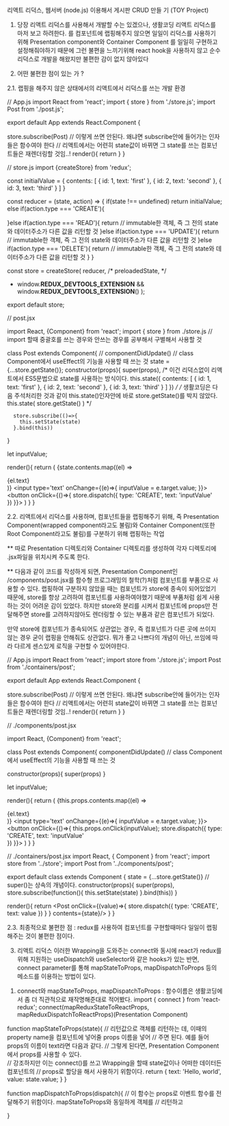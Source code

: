 리액트 리덕스, 웹서버 (node.js) 이용해서 게시판 CRUD 만들 기 (TOY Project)

1. 당장 리액트 리덕스를 사용해서 개발할 수는 있겠으나, 생활코딩 리액트 리덕스를 마저 보고 하려한다.
<Provider>를 <App> 컴포넌트에 랩핑해주지 않으면 일일이 리덕스를 사용하기 위해 Presentation component와 Container Component 를 일일히 구현하고 설정해줘야하기 때문에 그런 불편을 느끼기위해 react hook을 사용하지 않고 순수 리덕스로 개발을 해왔지만 불편한 감이 없지 않아있다


2. 어떤 불편한 점이 있는 가 ?

2.1. 랩핑을 해주지 않은 상태에서의 리액트에서 리덕스를 쓰는 개발 환경

// App.js
import React from 'react';
import { store } from './store.js';
import Post from './post.js';


export default App extends React.Component {

  store.subscribe(Post) // 이렇게 쓰면 안된다. 왜냐면 subscribe안에 들어가는 인자들은 함수여야 한다
                        // 리액트에서는 어련히 state값이 바뀌면 그 state를 쓰는 컴포넌트들은 재렌더링할 것임..!
  render(){
    return <Post />
  }
}

// store.js
import {createStore} from 'redux';

const initialValue = {
    contents: [
      { id: 1,
        text: 'first'
      },
      { id: 2,
        text: 'second'
      },
      { id: 3,
        text: 'third'
      }
    ]
  }

const reducer = (state, action) => {
  if(state !== undefined) return initialValue;
  else if(action.type === 'CREATE'){

  }else if(action.type === 'READ'){
    return // immutable한 객체, 즉 그 전의 state와 데이터주소가 다른 값을 리턴할 것
  }else if(action.type === 'UPDATE'){
    return // immutable한 객체, 즉 그 전의 state와 데이터주소가 다른 값을 리턴할 것
  }else if(action.type === 'DELETE'){
    return // immutable한 객체, 즉 그 전의 state와 데이터주소가 다른 값을 리턴할 것
  }
}

const store = createStore(
   reducer, /* preloadedState, */
+  window.__REDUX_DEVTOOLS_EXTENSION__ && window.__REDUX_DEVTOOLS_EXTENSION__()
 );

 export default store;


// post.jsx

import React, {Component} from 'react';
import { store } from ./store.js
// import 할때 중괄호를 쓰는 경우와 안쓰는 경우를 공부해서 구별해서 사용할 것

class Post extends Component{
  // componentDidUpdate()   // class Component에서 useEffect의 기능을 사용할 때 쓰는 것
  state = {...store.getState()};
  constructor(props){
    super(props),
    /*
    이건 리덕스없이 리액트에서 ES5문법으로 state를 사용하는 방식이다.
    this.state({
        contents: [
          { id: 1,
            text: 'first'
          },
          { id: 2,
            text: 'second'
          },
          { id: 3,
            text: 'third'
          }
        ]
      })
      */
      /*
      생활코딩은 다음 주석처리한 것과 같이 this.state()인자안에 바로 store.getState()를 박지 않았다.
      this.state(
        store.getState()
      )
      */

      store.subscribe(()=>{
        this.setState(state)
      }.bind(this))
  }

  let inputValue;

  render(){
    return (
        {state.contents.map((el) => <div key={el.id}>{el.text}</div>)}
        <input type='text' onChange={(e)=>{
            inputValue = e.target.value;
        }}></input>
        <button onClick={()=>{
            store.dispatch({
                type: 'CREATE',
                text: 'inputValue'  
            })
        }}></button>
      )
  }
}


2.2. 리액트에서 리덕스를 사용하며, 컴포넌트들을 랩핑해주기 위해, 즉 Presentation Component(wrapped component라고도 불림)와 Container Component(또한 Root Component라고도 불림)를 구분하기 위해 랩핑하는 작업

** 따로 Presentation 디렉토리와 Container 디렉토리를 생성하여 각자 디렉토리에 .jsx파일을 위치시켜 주도록 한다.

** 다음과 같이 코드를 작성하게 되면, Presentation Component인 /components/post.jsx를 함수형 프로그래밍의 철학(?)처럼 컴포넌트를 부품으로 사용할 수 있다. 랩핑하여 구분하지 않았을 때는 컴포넌트가 store에 종속이 되어있었기 때문에, store를 항상 고려하여 컴포넌트를 사용하여야했기 때문에 부품처럼 쉽게 사용하는 것이 어려운 감이 있었다. 하지만 store와 분리를 시켜서 컴포넌트에 props만 전달해주면 store를 고려하지않아도 렌더링할 수 있는 부품과 같은 컴포넌트가 되었다.

만약 store에 컴포넌트가 종속되어도 상관없는 경우, 즉 컴포넌트가 다른 곳에 쓰이지 않는 경우 굳이 랩핑을 안해줘도 상관없다. 뭐가 좋고 나쁘다의 개념이 아닌, 쓰임에 따라 다르게 센스있게 로직을 구현할 수 있어야한다.



// App.js
import React from 'react';
import store from './store.js';
import Post from './containers/post';


export default App extends React.Component {

  store.subscribe(Post) // 이렇게 쓰면 안된다. 왜냐면 subscribe안에 들어가는 인자들은 함수여야 한다
                        // 리액트에서는 어련히 state값이 바뀌면 그 state를 쓰는 컴포넌트들은 재렌더링할 것임..!
  render(){
    return <Post />
  }
}


// ./components/post.jsx

import React, {Component} from 'react';


class Post extends Component{
  componentDidUpdate()  // class Component에서 useEffect의 기능을 사용할 때 쓰는 것

  constructor(props){
    super(props)
  }

  let inputValue;

  render(){
    return (
        {this.props.contents.map((el) => <div key={el.id}>{el.text}</div>)}
        <input type='text' onChange={(e)=>{
            inputValue = e.target.value;
        }}></input>
        <button onClick={()=>{
          this.props.onClick(inputValue);
            store.dispatch({
                type: 'CREATE',
                text: 'inputValue'  
            })
        }}></button>
      )
  }
}

// ./containers/post.jsx
import React, { Component } from 'react';
import store from '../store';
import Post from '../components/post';

export default class extends Component {
  state = {...store.getState()}
  // super()는 상속의 개념이다.
  constructor(props){
    super(props),
    store.subscribe(function(){
      this.setState(state)
    }.bind(this))
  }

  render(){
    return <Post onClick={(value)=>{
        store.dispatch({
          type: 'CREATE',
          text: value
        })
      }
    } contents={state}/>
  }
}


2.3. 최종적으로 불편한 점
: redux를 사용하여 컴포넌트를 구현할때마다 일일이 랩핑해주는 것이 불편한 점이다.





3. 리액트 리덕스
이러한 Wrapping을 도와주는 connect와 동시에 react가 redux를 위해 지원하는 useDispatch와 useSelector와 같은 hooks가 있는 반면, connect parameter를 통해 mapStateToProps, mapDispatchToProps 등의 메소드를 이용하는 방법이 있다.

1) connect와 mapStateToProps, mapDispatchToProps
: 함수이름은 생활코딩에서 좀 더 직관적으로 재작명해준대로 적어봤다.
import { connect } from 'react-redux';
connect(mapReduxStateToReactProps, mapReduxDispatchToReactProps)(Presentation Component)

function mapStateToProps(state){
  // 리턴값으로 객체를 리턴하는 데, 이때의 property name을 컴포넌트에 넣어줄 props 이름을 넣어
  // 주면 된다. 예를 들어 props의 이름이 text라면 다음과 같다.
  // 그렇게 된다면, Presentation Component에서 props를 사용할 수 있다.  
  // 강조하지만 이는 connect()를 쓰고 Wrapping을 할때 state값이나 어떠한 데이터든 컴포넌트의
  // props로 할당을 해서 사용하기 위함이다.
  return {
    text: 'Hello, world',
    value: state.value;
  }
}

function mapDispatchToProps(dispatch){
  // 이 함수는 props로 이벤트 함수를 전달해주기 위함이다. mapStateToProps와 동일하게 객체를
  // 리턴하고 

}
